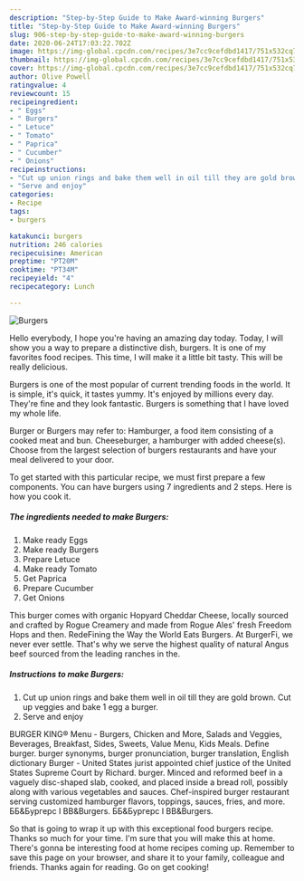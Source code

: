 ```yaml
---
description: "Step-by-Step Guide to Make Award-winning Burgers"
title: "Step-by-Step Guide to Make Award-winning Burgers"
slug: 906-step-by-step-guide-to-make-award-winning-burgers
date: 2020-06-24T17:03:22.702Z
image: https://img-global.cpcdn.com/recipes/3e7cc9cefdbd1417/751x532cq70/burgers-recipe-main-photo.jpg
thumbnail: https://img-global.cpcdn.com/recipes/3e7cc9cefdbd1417/751x532cq70/burgers-recipe-main-photo.jpg
cover: https://img-global.cpcdn.com/recipes/3e7cc9cefdbd1417/751x532cq70/burgers-recipe-main-photo.jpg
author: Olive Powell
ratingvalue: 4
reviewcount: 15
recipeingredient:
- " Eggs"
- " Burgers"
- " Letuce"
- " Tomato"
- " Paprica"
- " Cucumber"
- " Onions"
recipeinstructions:
- "Cut up union rings and bake them well in oil till they are gold brown. Cut up veggies and bake 1 egg a burger."
- "Serve and enjoy"
categories:
- Recipe
tags:
- burgers

katakunci: burgers 
nutrition: 246 calories
recipecuisine: American
preptime: "PT20M"
cooktime: "PT34M"
recipeyield: "4"
recipecategory: Lunch

---
```



![Burgers](https://img-global.cpcdn.com/recipes/3e7cc9cefdbd1417/751x532cq70/burgers-recipe-main-photo.jpg)

Hello everybody, I hope you're having an amazing day today. Today, I will show you a way to prepare a distinctive dish, burgers. It is one of my favorites food recipes. This time, I will make it a little bit tasty. This will be really delicious.

Burgers is one of the most popular of current trending foods in the world. It is simple, it's quick, it tastes yummy. It's enjoyed by millions every day. They're fine and they look fantastic. Burgers is something that I have loved my whole life.

Burger or Burgers may refer to: Hamburger, a food item consisting of a cooked meat and bun. Cheeseburger, a hamburger with added cheese(s). Choose from the largest selection of burgers restaurants and have your meal delivered to your door.


To get started with this particular recipe, we must first prepare a few components. You can have burgers using 7 ingredients and 2 steps. Here is how you cook it.

<!--inarticleads1-->

##### The ingredients needed to make Burgers:

1. Make ready  Eggs
1. Make ready  Burgers
1. Prepare  Letuce
1. Make ready  Tomato
1. Get  Paprica
1. Prepare  Cucumber
1. Get  Onions


This burger comes with organic Hopyard Cheddar Cheese, locally sourced and crafted by Rogue Creamery and made from Rogue Ales&#39; fresh Freedom Hops and then. RedeFining the Way the World Eats Burgers. At BurgerFi, we never ever settle. That&#39;s why we serve the highest quality of natural Angus beef sourced from the leading ranches in the. 

<!--inarticleads2-->

##### Instructions to make Burgers:

1. Cut up union rings and bake them well in oil till they are gold brown. Cut up veggies and bake 1 egg a burger.
1. Serve and enjoy


BURGER KING® Menu - Burgers, Chicken and More, Salads and Veggies, Beverages, Breakfast, Sides, Sweets, Value Menu, Kids Meals. Define burger. burger synonyms, burger pronunciation, burger translation, English dictionary Burger - United States jurist appointed chief justice of the United States Supreme Court by Richard. burger. Minced and reformed beef in a vaguely disc-shaped slab, cooked, and placed inside a bread roll, possibly along with various vegetables and sauces. Chef-inspired burger restaurant serving customized hamburger flavors, toppings, sauces, fries, and more. ББ&amp;Бургерс I BB&amp;Burgers. ББ&amp;Бургерс I BB&amp;Burgers. 

So that is going to wrap it up with this exceptional food burgers recipe. Thanks so much for your time. I'm sure that you will make this at home. There's gonna be interesting food at home recipes coming up. Remember to save this page on your browser, and share it to your family, colleague and friends. Thanks again for reading. Go on get cooking!
